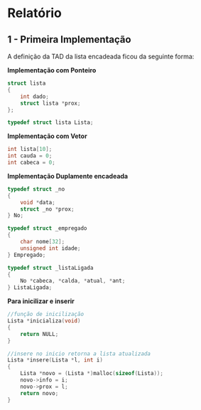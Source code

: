 # Relatório

## 1 - Primeira Implementação

A definição da TAD da lista encadeada ficou da seguinte forma:

**Implementação com Ponteiro**

```c
struct lista
{
    int dado;
    struct lista *prox;
};

typedef struct lista Lista;
```

**Implementação com Vetor**

```c
int lista[10];
int cauda = 0;
int cabeca = 0;
```

**Implementação Duplamente encadeada**

```c
typedef struct _no
{
    void *data;
    struct _no *prox;
} No;

typedef struct _empregado
{
    char nome[32];
    unsigned int idade;
} Empregado;

typedef struct _listaLigada
{
    No *cabeca, *calda, *atual, *ant;
} ListaLigada;
```

**Para inicilizar e inserir**

```c
//função de inicilização
Lista *inicializa(void)
{
    return NULL;
}

//insere no inicio retorna a lista atualizada
Lista *insere(Lista *l, int i)
{
    Lista *novo = (Lista *)malloc(sizeof(Lista));
    novo->info = i;
    novo->prox = l;
    return novo;
}
```
